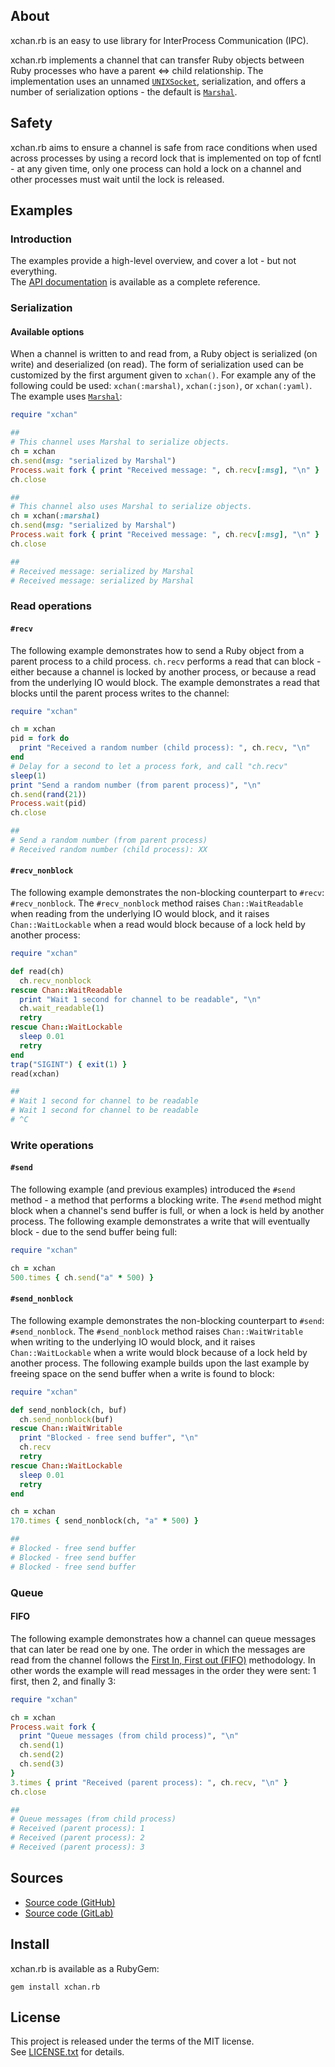 ## About

xchan.rb is an easy to use library for InterProcess Communication (IPC).

xchan.rb implements a channel that can transfer Ruby objects between
Ruby processes who have a parent &lt;=&gt; child relationship. The implementation
uses an unnamed
<code><a href=https://rubydoc.info/stdlib/socket/UNIXSocket.pair>UNIXSocket</a></code>,
serialization, and offers a number of serialization options -
the default is
[`Marshal`](https://www.rubydoc.info/stdlib/core/Marshal).

## Safety

xchan.rb aims to ensure a channel is safe from race conditions
when used across processes by using a record lock that is implemented
on top of fcntl - at any given time, only one process can hold a lock
on a channel and other processes must wait until the lock is released.

## Examples

### Introduction

The examples provide a high-level overview, and cover a lot - but not
everything. <br>
The  [API documentation](https://0x1eef.github.io/x/xchan.rb) is available
as a complete reference.

### Serialization

#### Available options

When a channel is written to and read from, a Ruby object is serialized (on write)
and deserialized (on read). The form of serialization used can be customized by
the first argument given to `xchan()`. For example any of the following could be
used: `xchan(:marshal)`, `xchan(:json)`, or `xchan(:yaml)`. The example uses
[`Marshal`](https://www.rubydoc.info/stdlib/core/Marshal):

```ruby
require "xchan"

##
# This channel uses Marshal to serialize objects.
ch = xchan
ch.send(msg: "serialized by Marshal")
Process.wait fork { print "Received message: ", ch.recv[:msg], "\n" }
ch.close

##
# This channel also uses Marshal to serialize objects.
ch = xchan(:marshal)
ch.send(msg: "serialized by Marshal")
Process.wait fork { print "Received message: ", ch.recv[:msg], "\n" }
ch.close

##
# Received message: serialized by Marshal
# Received message: serialized by Marshal
```

### Read operations

#### `#recv`

The following example demonstrates how to send a Ruby object from a parent process
to a child process. `ch.recv` performs a read that can block - either because a
channel is locked by another process, or because a read from the underlying IO would
block. The example demonstrates a read that blocks until the parent process writes
to the channel:

```ruby
require "xchan"

ch = xchan
pid = fork do
  print "Received a random number (child process): ", ch.recv, "\n"
end
# Delay for a second to let a process fork, and call "ch.recv"
sleep(1)
print "Send a random number (from parent process)", "\n"
ch.send(rand(21))
Process.wait(pid)
ch.close

##
# Send a random number (from parent process)
# Received random number (child process): XX
```

#### `#recv_nonblock`

The following example demonstrates the non-blocking counterpart to `#recv`:
`#recv_nonblock`. The `#recv_nonblock` method raises `Chan::WaitReadable`
when reading from the underlying IO would block, and it raises `Chan::WaitLockable`
when a read would block because of a lock held by another process:

```ruby
require "xchan"

def read(ch)
  ch.recv_nonblock
rescue Chan::WaitReadable
  print "Wait 1 second for channel to be readable", "\n"
  ch.wait_readable(1)
  retry
rescue Chan::WaitLockable
  sleep 0.01
  retry
end
trap("SIGINT") { exit(1) }
read(xchan)

##
# Wait 1 second for channel to be readable
# Wait 1 second for channel to be readable
# ^C
```

### Write operations

#### `#send`

The following example (and previous examples) introduced the `#send` method -
a method that performs a blocking write. The `#send` method might block when a
channel's send buffer is full, or when a lock is held by another process. The
following example demonstrates a write that will eventually block - due to the send
buffer being full:


```ruby
require "xchan"

ch = xchan
500.times { ch.send("a" * 500) }
```

#### `#send_nonblock`

The following example demonstrates the non-blocking counterpart to
`#send`: `#send_nonblock`. The `#send_nonblock` method raises `Chan::WaitWritable`
when writing to the underlying IO would block, and it raises `Chan::WaitLockable`
when a write would block because of a lock held by another process. The following
example builds upon the last example by freeing space on the send buffer when a write
is found to block:

```ruby
require "xchan"

def send_nonblock(ch, buf)
  ch.send_nonblock(buf)
rescue Chan::WaitWritable
  print "Blocked - free send buffer", "\n"
  ch.recv
  retry
rescue Chan::WaitLockable
  sleep 0.01
  retry
end

ch = xchan
170.times { send_nonblock(ch, "a" * 500) }

##
# Blocked - free send buffer
# Blocked - free send buffer
# Blocked - free send buffer
```

### Queue

#### FIFO

The following example demonstrates how a channel can queue messages that
can later be read one by one. The order in which the messages
are read from the channel follows the
[First In, First out (FIFO)](https://en.wikipedia.org/wiki/FIFO_(computing_and_electronics))
methodology. In other words the example will read messages in the
order they were sent: 1 first, then 2, and finally 3:

```ruby
require "xchan"

ch = xchan
Process.wait fork {
  print "Queue messages (from child process)", "\n"
  ch.send(1)
  ch.send(2)
  ch.send(3)
}
3.times { print "Received (parent process): ", ch.recv, "\n" }
ch.close

##
# Queue messages (from child process)
# Received (parent process): 1
# Received (parent process): 2
# Received (parent process): 3
```

## Sources

* [Source code (GitHub)](https://github.com/0x1eef/xchan.rb#readme)
* [Source code (GitLab)](https://gitlab.com/0x1eef/xchan.rb#about)

## Install

xchan.rb is available as a RubyGem:

    gem install xchan.rb

## <a id="license"> License </a>

This project is released under the terms of the MIT license. <br>
See [LICENSE.txt](./LICENSE.txt) for details.
